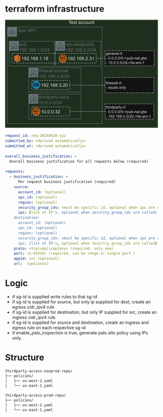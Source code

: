 # terraform infrastructure
![netsec-automation-highlevel](../img/aws-netsec-automation-test-highlevel.png)

```yaml
request_id: req-20240428-xyz
submitted_by: <derived automatically>
submitted_at: <derived automatically>

overall_business_justification: >
  Overall business justification for all requests below (required)

requests:
  - business_justification: >
      Per request business justification (required)
    source:
      account_id: (optional)
      vpc_id: (optional)
      region: (optional)
      security_group_ids: <must be specific id, optional when ips are called>
      ips: [list of IP's, optional when security_group_ids are called]
    destination:
      account_id: (optional)
      vpc_id: (optional)
      region: (optional)
      security_group_ids: <must be specific id, optional when ips are called>
      ips: [list of IP's, optional when security_group_ids are called]
    proto: <tcp|udp|icmp|any> (required, only one)
    port: <1-65535> (required, can be range or single port )
    appid: ssl (optional)
    url:  (optional)
```

# Logic
- if sg-id is supplied write rules to that sg-id 
- if sg-id is supplied for source, but only ip supplied for dest, create an egress cidr_ipv4 rule
- if sg-id is supplied for destination, but only IP supplied for src, create an ingress cidr_ipv4 rule
- if sg-id is supplied for source and destination, create an ingress and egress rule on each respective sg-id
- if enable_palo_inspection is true; generate palo alto policy using IPs only. 

# Structure
```
thirdparty-access-nonprod-repo/
├── policies/
│   ├── us-west-2.yaml
│   └── us-east-1.yaml

thirdparty-access-prod-repo/
├── policies/
│   ├── us-west-2.yaml
│   └── us-east-1.yaml
```